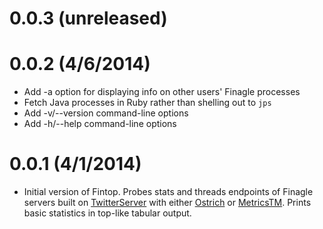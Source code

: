 # 0.0.3 (unreleased)


# 0.0.2 (4/6/2014)

- Add -a option for displaying info on other users' Finagle processes
- Fetch Java processes in Ruby rather than shelling out to `jps`
- Add -v/--version command-line options
- Add -h/--help command-line options

# 0.0.1 (4/1/2014)

- Initial version of Fintop. Probes stats and threads endpoints of Finagle
  servers built on [TwitterServer](http://twitter.github.io/twitter-server/)
  with either [Ostrich](https://github.com/twitter/ostrich) or
  [MetricsTM](https://github.com/twitter/commons/tree/master/src/java/com/twitter/common/metrics).
  Prints basic statistics in top-like tabular output.
